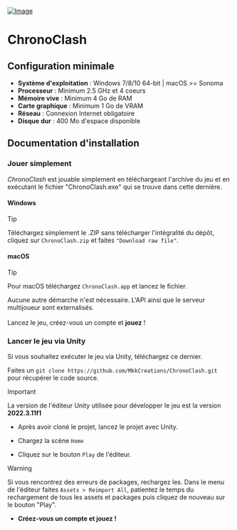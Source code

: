 [![Image](https://i.goopics.net/s8p1j3.png)](https://goopics.net/i/s8p1j3)

# ChronoClash

## Configuration minimale

- **Système d'exploitation** : Windows 7/8/10 64-bit | macOS >= Sonoma
- **Processeur** : Minimum 2.5 GHz et 4 coeurs
- **Mémoire vive** : Minimum 4 Go de RAM
- **Carte graphique** : Minimum 1 Go de VRAM
- **Réseau** : Connexion Internet obligatoire
- **Disque dur** : 400 Mo d'espace disponible

## Documentation d'installation

### Jouer simplement

*ChronoClash* est jouable simplement en téléchargeant l'archive du jeu et en exécutant le fichier "ChronoClash.exe" qui se trouve dans cette dernière.

#### Windows
> [!TIP]
> Téléchargez simplement le .ZIP sans télécharger l'intégralité du dépôt, cliquez sur ``` ChronoClash.zip ``` et faites ```"Download raw file"```.

#### macOS
> [!TIP]
> Pour macOS téléchargez ``` ChronoClash.app ``` et lancez le fichier.

Aucune autre démarche n'est nécessaire. L'API ainsi que le serveur multijoueur sont externalisés. <br/><br/>
Lancez le jeu, créez-vous un compte et **jouez** !

### Lancer le jeu via Unity

Si vous souhaitez exécuter le jeu via Unity, téléchargez ce dernier.

Faites un ``` git clone https://github.com/MkkCreations/ChronoClash.git ``` pour récupérer le code source.

> [!IMPORTANT]
> La version de l'éditeur Unity utilisée pour développer le jeu est la version **2022.3.11f1**

- Après avoir cloné le projet, lancez le projet avec Unity.

- Chargez la scène ```Home```

- Cliquez sur le bouton ```Play``` de l'éditeur.

> [!WARNING]
> Si vous rencontrez des erreurs de packages, rechargez les.
> Dans le menu de l'éditeur faites ``` Assets > Reimport All ```, patientez le temps du rechargement de tous les assets et packages puis cliquez de nouveau sur le bouton "Play".

- **Créez-vous un compte et **jouez** !**
